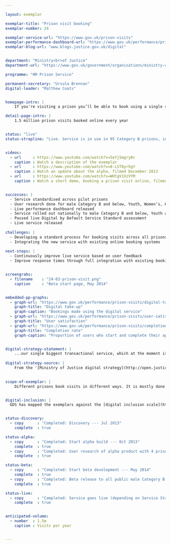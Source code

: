 ```yaml
---

layout: exemplar

exemplar-title: "Prison visit booking"
exemplar-number: 24

exemplar-service-url: "https://www.gov.uk/prison-visits"
exemplar-performance-dashboard-url: "https://www.gov.uk/performance/prison-visits"
exemplar-blog-url: "www.blogs.justice.gov.uk/digital"


department: "Ministry<br>of Justice"
department-url: "https://www.gov.uk/government/organisations/ministry-of-justice"

programme: "HM Prison Service"

permanent-secretary: "Ursula Brennan"
digital-leader: "Matthew Coats"


homepage-intro: |
    If you're visiting a prison you’ll be able to book using a single service, offering a simpler, faster experience for families, friends and professionals

detail-page-intro: |
    1.5 million prison visits booked online every year


status: "live"
status-strapline: "Live. Service is in use in 95 Category B prisons, including Youth and Women’s."


videos:
  - url     : https://www.youtube.com/watch?v=5eYj5mgry0c
    caption : Watch a description of the exemplar
  - url     : https://www.youtube.com/watch?v=8-LST8yrhgY
    caption : Watch an update about the alpha, filmed December 2013
  - url     : https://www.youtube.com/watch?v=WHtgV1XzVYM
    caption : Watch a short demo, booking a prison visit online, filmed January 2014


successes: |
  - Service standardised across pilot prisons
  - User research done for male Category B and below, Youth, Women’s, High Security Estate (Category A) and Contracted Out prisons 
  - Live performance dashboard released
  - Service rolled out nationally to male Category B and below, Youth and Women’s prisons
  - Passed live Digital by Default Service Standard assessment
  - Live service released
  
challenges: |
  - Developing a standard process for booking visits across all prisons
  - Integrating the new service with existing online booking systems
  
next-steps: |
  - Continuously improve live service based on user feedback
  - Improve response times through full integration with existing booking systems


screengrabs:
  - filename    : "24-03-prison-visit.png"
    caption     : "Beta start page, May 2014"


embedded-pp-graphs:
  - graph-url: "https://www.gov.uk/performance/prison-visits/digital-takeup"
    graph-title: "Digital take-up"
    graph-caption: "Bookings made using the digital service"
  - graph-url: "https://www.gov.uk/performance/prison-visits/user-satisfaction"
    graph-title: "User satisfaction"
  - graph-url: "https://www.gov.uk/performance/prison-visits/completion-rate"
    graph-title: "Completion rate"
    graph-caption: "Proportion of users who start and complete their application using the digital service"


digital-strategy-statement: |
    ...our single biggest transactional service, which at the moment is a phone- or email-based, manual data entry system.
    
digital-strategy-source: |
    From the '[Ministry of Justice digital strategy](http://open.justice.gov.uk/digital-strategy/)' – December 2012
    

scope-of-exemplar: |
    Different prisons book visits in different ways. It is mostly done by phone or email and often requires family members to spend a long time getting through on the phone. A digital channel will cut administrative costs to the National Offender Management Service (NOMS) and make the process easier for families --- encouraging more to visit --- and more efficient for professional visitors.


digital-inclusion: |
  GDS has mapped the exemplars against the [digital inclusion scale](https://www.gov.uk/government/publications/government-digital-inclusion-strategy/government-digital-inclusion-strategy#measuring-digital-exclusion) to help show where these services may be difficult for some people to use. [See the rating for Prison Visit booking](https://www.gov.uk/government/publications/government-digital-inclusion-strategy/exemplar-services-and-identity-assurance-how-complex-they-are#prison-visit-booking)


status-discovery:
  - copy      : "Completed: Discovery --- Jul 2013"
    complete  : true

status-alpha:
  - copy      : "Completed: Start alpha build --- Oct 2013"
    complete  : true
  - copy      : "Completed: User research of alpha product with 4 prisons --- Dec 2013 to Apr 2014"
    complete  : true

status-beta:
  - copy      : "Completed: Start beta development --- May 2014"
    complete  : true
  - copy      : "Completed: Beta release to all public male Category B and below, Youth and Women’s prisons in England and Wales --- Jun 2014"
    complete  : true

status-live:
  - copy      : "Completed: Service goes live (depending on Service Standard Assessment) --- Sep 2014"
    complete  : true


anticipated-volume:
  - number  : 1.5m
    caption : Visits per year


---
```



